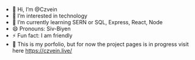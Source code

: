 - 👋 Hi, I’m @Czvein
- 👀 I’m interested in technology
- 🌱 I’m currently learning SERN or  SQL, Express, React, Node
- 😄 Pronouns: Siv-Biyen
- ⚡ Fun fact: I am friendly
- 📂 This is my porfolio, but for now the project pages is in progress
      visit here https://czvein.live/
